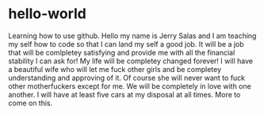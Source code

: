 # hello-world
Learning how to use github.
Hello my name is Jerry Salas and I am teaching my self how to code so that I can land my self a good job. It will be a job that will be comlpletey satisfying and provide me with all the financial stability I can ask for! My life will be completey changed forever! I will have a beautiful wife who will let me fuck other girls and be completey understanding and approving  of it. Of course she will never want to fuck other motherfuckers except for me. We will be completely in love with one another. I will have at least five cars at my disposal at all times. More to come on this.
